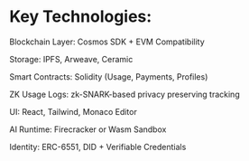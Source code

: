 
# Key Technologies:

Blockchain Layer: Cosmos SDK + EVM Compatibility

Storage: IPFS, Arweave, Ceramic

Smart Contracts: Solidity (Usage, Payments, Profiles)

ZK Usage Logs: zk-SNARK-based privacy preserving tracking

UI: React, Tailwind, Monaco Editor

AI Runtime: Firecracker or Wasm Sandbox

Identity: ERC-6551, DID + Verifiable Credentials
